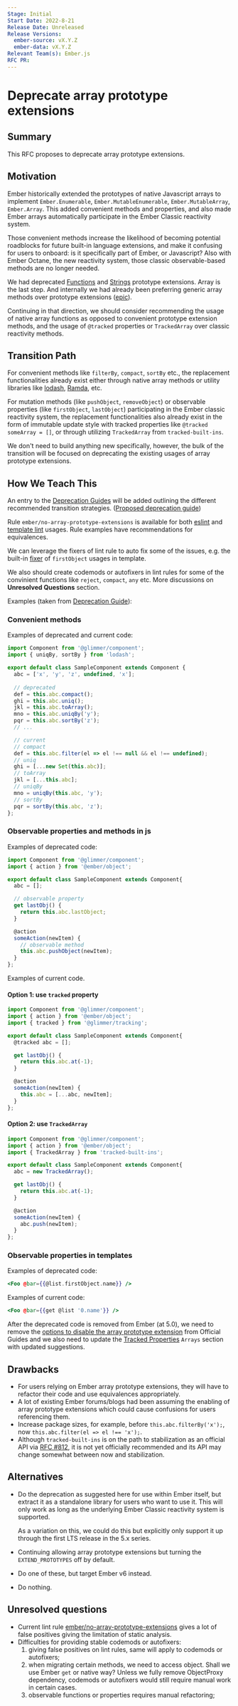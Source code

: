 ```yaml
---
Stage: Initial
Start Date: 2022-8-21
Release Date: Unreleased
Release Versions:
  ember-source: vX.Y.Z
  ember-data: vX.Y.Z
Relevant Team(s): Ember.js
RFC PR: 
---
```


# Deprecate array prototype extensions

## Summary

This RFC proposes to deprecate array prototype extensions.

## Motivation

Ember historically extended the prototypes of native Javascript arrays to implement `Ember.Enumerable`, `Ember.MutableEnumerable`, `Ember.MutableArray`, `Ember.Array`. This added convenient methods and properties, and also made Ember arrays automatically participate in the Ember Classic reactivity system.

Those convenient methods increase the likelihood of becoming potential roadblocks for future built-in language extensions, and make it confusing for users to onboard: is it specifically part of Ember, or Javascript? Also with Ember Octane, the new reactivity system, those classic observable-based methods are no longer needed.

We had deprecated [Functions](https://github.com/emberjs/rfcs/blob/master/text/0272-deprecation-native-function-prototype-extensions.md) and [Strings](https://github.com/emberjs/rfcs/blob/master/text/0236-deprecation-ember-string.md) prototype extensions. Array is the last step. And internally we had already been preferring generic array methods over prototype extensions ([epic](https://github.com/emberjs/ember.js/issues/15501)).

Continuing in that direction, we should consider recommending the usage of native array functions as opposed to convenient prototype extension methods, and the usage of `@tracked` properties or `TrackedArray` over classic reactivity methods.

## Transition Path

For convenient methods like `filterBy`, `compact`, `sortBy` etc., the replacement functionalities already exist either through native array methods or utility libraries like [lodash](https://lodash.com), [Ramda](https://ramdajs.com), etc.

For mutation methods (like `pushObject`, `removeObject`) or observable properties (like `firstObject`, `lastObject`) participating in the Ember classic reactivity system, the replacement functionalities also already exist in the form of immutable update style with tracked properties like `@tracked someArray = []`, or through utilizing `TrackedArray` from `tracked-built-ins`.

We don't need to build anything new specifically, however, the bulk of the transition will be
focused on deprecating the existing usages of array prototype extensions.

## How We Teach This

An entry to the [Deprecation Guides](https://deprecations.emberjs.com/v4.x) will be added outlining the different recommended transition strategies. ([Proposed deprecation guide](https://github.com/ember-learn/deprecation-app/pull/1192))

Rule `ember/no-array-prototype-extensions` is available for both [eslint](https://github.com/ember-cli/eslint-plugin-ember/blob/master/docs/rules/no-array-prototype-extensions.md) and [template lint](https://github.com/ember-template-lint/ember-template-lint/blob/master/docs/rule/no-array-prototype-extensions.md) usages. Rule examples have recommendations for equivalences.

We can leverage the fixers of lint rule to auto fix some of the issues, e.g. the built-in [fixer](https://github.com/ember-template-lint/ember-template-lint/blob/master/docs/rule/no-array-prototype-extensions.md) of `firstObject` usages in template. 

We also should create codemods or autofixers in lint rules for some of the convinient functions like `reject`, `compact`, `any` etc. More discussions on **Unresolved Questions** section.

Examples (taken from [Deprecation Guide](https://github.com/smilland/rfcs/pull/1)): 
### Convenient methods
Examples of deprecated and current code:
```js
import Component from '@glimmer/component';
import { uniqBy, sortBy } from 'lodash';

export default class SampleComponent extends Component {
  abc = ['x', 'y', 'z', undefined, 'x'];
  
  // deprecated
  def = this.abc.compact();
  ghi = this.abc.uniq();
  jkl = this.abc.toArray();
  mno = this.abc.uniqBy('y');
  pqr = this.abc.sortBy('z');
  // ...

  // current
  // compact
  def = this.abc.filter(el => el !== null && el !== undefined);
  // uniq
  ghi = [...new Set(this.abc)];
  // toArray
  jkl = [...this.abc];
  // uniqBy
  mno = uniqBy(this.abc, 'y');
  // sortBy
  pqr = sortBy(this.abc, 'z');
};
```

### Observable properties and methods in js
Examples of deprecated code:
```js
import Component from '@glimmer/component';
import { action } from '@ember/object';

export default class SampleComponent extends Component{
  abc = [];

  // observable property
  get lastObj() {
    return this.abc.lastObject;
  }

  @action
  someAction(newItem) {
    // observable method
    this.abc.pushObject(newItem);
  }
};
```

Examples of current code. 
#### Option 1: use `tracked` property
```js
import Component from '@glimmer/component';
import { action } from '@ember/object';
import { tracked } from '@glimmer/tracking';

export default class SampleComponent extends Component{
  @tracked abc = [];

  get lastObj() {
    return this.abc.at(-1);
  }

  @action
  someAction(newItem) {
    this.abc = [...abc, newItem];
  }
};
```

#### Option 2: use `TrackedArray`
```js
import Component from '@glimmer/component';
import { action } from '@ember/object';
import { TrackedArray } from 'tracked-built-ins';

export default class SampleComponent extends Component{
  abc = new TrackedArray();

  get lastObj() {
    return this.abc.at(-1);
  }

  @action
  someAction(newItem) {
    abc.push(newItem);
  }
};
```

### Observable properties in templates
Examples of deprecated code:

```hbs
<Foo @bar={{@list.firstObject.name}} />
```

Examples of current code:
```hbs
<Foo @bar={{get @list '0.name'}} />
```

After the deprecated code is removed from Ember (at 5.0), we need to remove the [options to disable the array prototype extension](https://guides.emberjs.com/v4.2.0/configuring-ember/disabling-prototype-extensions/) from Official Guides and we also need to update the [Tracked Properties](https://guides.emberjs.com/v4.2.0/upgrading/current-edition/tracked-properties/#toc_arrays) `Arrays` section with updated suggestions.

## Drawbacks
- For users relying on Ember array prototype extensions, they will have to refactor their code and use equivalences appropriately.
- A lot of existing Ember forums/blogs had been assuming the enabling of array prototype extensions which could cause confusions for users referencing them.
- Increase package sizes, for example, before `this.abc.filterBy('x');`, now `this.abc.filter(el => el !== 'x');`.
- Although `tracked-built-ins` is on the path to stabilization as an official API via [RFC #812](https://github.com/emberjs/rfcs/pull/812), it is not yet officially recommended and its API may change somewhat between now and stabilization.

## Alternatives
- Do the deprecation as suggested here for use within Ember itself, but extract it as a standalone library for users who want to use it. This will only work as long as the underlying Ember Classic reactivity system is supported.

    As a variation on this, we could do this but explicitly only support it up through the first LTS release in the 5.x series.

- Continuing allowing array prototype extensions but turning the `EXTEND_PROTOTYPES` off by default.

- Do one of these, but target Ember v6 instead.

- Do nothing.

## Unresolved questions
- Current lint rule [ember/no-array-prototype-extensions](https://github.com/ember-cli/eslint-plugin-ember/blob/master/docs/rules/no-array-prototype-extensions.md) gives a lot of false positives giving the limitation of static analysis.
- Difficulties for providing stable codemods or autofixers:
  1. giving false positives on lint rules, same will apply to codemods or autofixers;
  2. when migrating certain methods, we need to access object. Shall we use Ember `get` or native way? Unless we fully remove ObjectProxy dependency, codemods or autofixers would still require manual work in certain cases.
  3. observable functions or properties requires manual refactoring;
